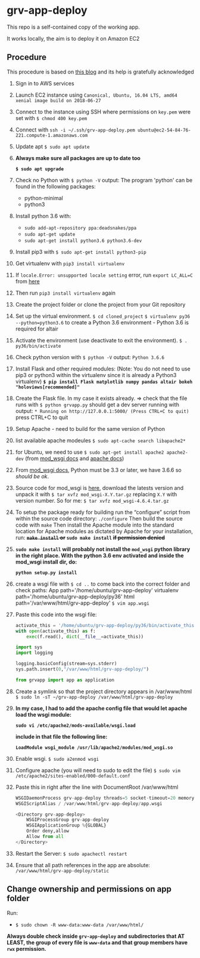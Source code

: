 # grv-app-deploy

This repo is a self-contained copy of the working app.

It works locally, the aim is to deploy it on Amazon EC2

## Procedure

This procedure is based on [this blog](http://bit.ly/2LJUONn) and its help is gratefully acknowledged

1. Sign in to AWS services

2. Launch EC2 instance using `Canonical, Ubuntu, 16.04 LTS, amd64 xenial image build on 2018-06-27`

3. Connect to the instance using SSH where permissions on `key.pem` were set with
    `$ chmod 400 key.pem`

4. Connect with `ssh -i ~/.ssh/grv-app-deploy.pem ubuntu@ec2-54-84-76-221.compute-1.amazonaws.com`

5. Update apt
    `$ sudo apt update`

6. **Always make sure all packages are up to date too**

    **`$ sudo apt upgrade`**

7. Check no Python with `$ python -V` output: 
    The program 'python' can be found in the following packages:
    * python-minimal
    * python3

8. Install python 3.6 with:
    * `sudo add-apt-repository ppa:deadsnakes/ppa`
    * `sudo apt-get update`
    * `sudo apt-get install python3.6 python3.6-dev`

9. Install pip3 with `$ sudo apt-get install python3-pip`

10. Get virtualenv with `pip3 install virtualenv`

11. If `locale.Error: unsupported locale setting` error, run `export LC_ALL=C` from [here](http://bit.ly/2NK40lv)

12. Then run `pip3 install virtualenv` again

13. Create the project folder or clone the project from your Git repository

14. Set up the virtual environment.
    `$ cd cloned_project`
    `$ virtualenv py36 --python=python3.6` to create a Python 3.6 environment - Python 3.6 is required for altair

15. Activate the environment (use deactivate to exit the environment).
    `$ . py36/bin/activate`

16. Check python version with `$ python -V` output: `Python 3.6.6`

17. Install Flask and other required modules: (Note: You do not need to use pip3 or python3 within the virtualenv since it is already a Python3 virtualenv)
    **`$ pip install Flask matplotlib numpy pandas altair bokeh "holoviews[recommended]"`**

18. Create the Flask file. In my case it exists already. => check that the file runs with `$ python grvapp.py` should get a dev server running with output: `* Running on http://127.0.0.1:5000/ (Press CTRL+C to quit)`
    press CTRL+C to quit

19. Setup Apache - need to build for the same version of Python

20. list available apache modeules `$ sudo apt-cache search libapache2*`

21. for Ubuntu, we need to use `$ sudo apt-get install apache2 apache2-dev` (from [mod_wsgi docs](http://bit.ly/2NKJ11N) and [apache docs](http://bit.ly/2NHZ0Oc))

22. From [mod_wsgi docs](http://bit.ly/2NKJ11N), Python must be 3.3 or later, we have 3.6.6 so *should be ok*.

23. Source code for mod_wsgi is [here](http://bit.ly/2NEPNX1), download the latests version and unpack it with `$ tar xvfz mod_wsgi-X.Y.tar.gz` replacing `X.Y` with version number. So for me: `$ tar xvfz mod_wsgi-4.6.4.tar.gz`

24. To setup the package ready for building run the “configure” script from within the source code directory:
    `./configure`
    Then build the source code with 
    `make`
    Then install the Apache module into the standard location for Apache modules as dictated by Apache for your installation, run:
    **~~`make install` or~~ `sudo make install` ~~if permission denied~~**

25. **`sudo make install` will probably not install the `mod_wsgi` python library in the right place. With the python 3.6 env activated and inside the mod_wsgi install dir, do:**

    **`python setup.py install`**

26. create a wsgi file with
    `$ cd ..` to come back into the correct folder and check paths:
    App path='/home/ubuntu/grv-app-deploy'
    virtualenv path='/home/ubuntu/grv-app-deploy/py36'
    html path='/var/www/html/grv-app-deploy'
    `$ vim app.wsgi`

27. Paste this code into the wsgi file:
    ```python
    activate_this = '/home/ubuntu/grv-app-deploy/py36/bin/activate_this.py'
    with open(activate_this) as f:
        exec(f.read(), dict(__file__=activate_this))
    
    import sys
    import logging
    
    logging.basicConfig(stream=sys.stderr)
    sys.path.insert(0,"/var/www/html/grv-app-deploy/")
    
    from grvapp import app as application
    ```

28. Create a symlink so that the project directory appears in /var/www/html
    `$ sudo ln -sT ~/grv-app-deploy /var/www/html/grv-app-deploy`

29. **In my case, I had to add the apache config file that would let apache load the wsgi module:**

    **`sudo vi /etc/apache2/mods-available/wsgi.load`**

    **include in that file the following line:**

    **`LoadModule wsgi_module /usr/lib/apache2/modules/mod_wsgi.so`**

30. Enable wsgi.
    `$ sudo a2enmod wsgi`

31. Configure apache (you will need to sudo to edit the file)
    `$ sudo vim /etc/apache2/sites-enabled/000-default.conf`

32. Paste this in right after the line with DocumentRoot /var/www/html
    ```python
    WSGIDaemonProcess grv-app-deploy threads=5 socket-timeout=20 memory-limit=850000000 virtual-memory-limit=850000000
    WSGIScriptAlias / /var/www/html/grv-app-deploy/app.wsgi
    
    <Directory grv-app-deploy>
        WSGIProcessGroup grv-app-deploy
        WSGIApplicationGroup %{GLOBAL}
        Order deny,allow
        Allow from all
    </Directory>
    ```

33. Restart the Server:
    `$ sudo apachectl restart`

34. Ensure that all path references in the app are absolute: `/var/www/html/grv-app-deploy/static`


## Change ownership and permissions on app folder

Run:
- `$ sudo chown -R www-data:www-data /var/www/html/`

  

**Always double check inside `grv-app-deploy` and subdirectories that AT LEAST, the group of every file is `www-data` and that group members have `rwx` permission.**